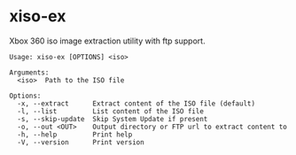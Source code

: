 # xiso-ex
Xbox 360 iso image extraction utility with ftp support.

```
Usage: xiso-ex [OPTIONS] <iso>

Arguments:
  <iso>  Path to the ISO file

Options:
  -x, --extract      Extract content of the ISO file (default)
  -l, --list         List content of the ISO file
  -s, --skip-update  Skip System Update if present
  -o, --out <OUT>    Output directory or FTP url to extract content to
  -h, --help         Print help
  -V, --version      Print version
  ```
